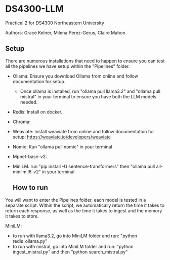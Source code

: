 # DS4300-LLM
Practical 2 for DS4300 Northeastern University

Authors: Grace Kelner, Milena Perez-Gerus, Claire Mahon

## Setup

There are numerous installations that need to happen to ensure you can test all the pipelines we have setup within the "Pipelines" folder.
- Ollama: Ensure you download Ollama from online and follow documentation for setup.
  - Once ollama is installed, run "ollama pull llama3.2" and "ollama pull mistral" in your terminal to ensure you have both the LLM models needed.
- Redis: Install on docker.
- Chroma: 
- Weaviate: Install weaviate from online and follow documentation for setup: https://weaviate.io/developers/weaviate
- Nomic: Run "ollama pull nomic" in your terminal
- Mpnet-base-v2:
- MiniLM: run "pip install -U sentence-transformers" then "ollama pull all-minilm:l6-v2" in your terminal


  ## How to run

You will want to enter the Pipelines folder, each model is tested in a separate script.  Within the script, we automatically return the time it takes to return each response, as well as the time it takes to ingest and the memory it takes to store.

MiniLM:
- to run with llama3.2, go into MiniLM folder and run: "python redis_ollama.py"
- to run with mistral, go into MiniLM folder and run: "python ingest_mistral.py" and then "python search_mistral.py"
